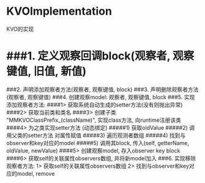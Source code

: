 # KVOImplementation
KVO的实现

 ###1. 定义观察回调block(观察者, 观察键值, 旧值, 新值)
 ====
 ###2. 声明添加观察者方法(观察者, 观察键值, block)
 ###3. 声明删除观察者方法(观察者, 观察键值)
 ###4. 创建观察model: 观察者, 观察键值, block
 ###5. 实现添加观察者方法:
    ####1> 获取系统自动生成的setter方法(没有则抛出异常)
    ####2> 获取当前类和类名
    ####3> 创建子类 "MMKVOClassPrefix_(className)", 实现class方法, 向runtime注册该类
    ####4> 为之类实现setter方法 (动态绑定)
         #####1) 获取oldValue
         #####2) 调用父类的setter方法 对属性赋值
         #####3) 遍历观测者数组
         #####4) 找到与observer和key对应的model
         #####5) 调用其block, 传入(self, getterName, oldValue, newValue)
    ####5> 创建观察model, 存入observer key block
    ####6> 获取self的关联属性observers数组, 并将新model加入
 ###6. 实现移除观察者方法:
    1> 获取self的关联属性observers数组
    2> 找到与observer和key对应的model, remove
